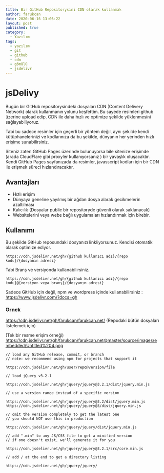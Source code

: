 ```yaml
---
title: Bir GitHub Repositorysini CDN olarak kullanmak
author: farukcan
date: 2020-06-16 13:05:22
layout: post
published: true
category:
  - Yazılım
tags:
  - yazılım
  - git
  - github
  - cdn
  - gömülü
  - jsdelivr
---
```


# jsDelivy

Bugün bir GitHub repositorysindeki dosyaları CDN (Content Delivery Network) olarak kullanmanın yolunu keşfettim.
Bu sayede resimleri github üzerine upload edip, CDN ile daha hızlı ve optimize
şekilde yüklenmesini sağlayabiliyoruz.

Tabi bu sadece resimler için geçerli bir yöntem değil, aynı şekilde kendi kütüphanelerinizi ve kodlarınıza da
bu şekilde, dünyanın her yerinden hızlı erişime sunabilirsiniz.

Siteniz zaten GitHub Pages üzerinde bulunuyorsa bile sitenize erişimde (arada CloudFlare gibi proxyler 
kullanıyorsanız ) bir yavaşlık oluşacaktır. Kendi GitHub Pages sayfanızada da resimler, javasscript kodları için 
bir CDN ile erişmek süreci hızlandıracaktır.

## Avantajları

* Hızlı erişim 
* Dünyaya geneline yayılmış bir ağdan dosya alarak gecikmelerin azaltılması
* Kalıcılık (Dosyalar public bir repositoryde güvenli olarak saklanacak)
* Websitelerini veya webe bağlı uygulamaları hızlandırmak için birebir.

## Kullanımı

Bu şekilde GitHub reposundaki dosyanızı linkliyorsunuz. Kendisi otomatik olarak optimize ediyor.

`https://cdn.jsdelivr.net/gh/{github kullanıcı adı}/{repo kodu}/{dosyanın adresi}`

Tabi Branş ve versiyonda kullanabilirsiniz.

`https://cdn.jsdelivr.net/gh/{github kullanıcı adı}/{repo kodu}@{versiyon veya branş}/{dosyanın adresi}`

Sadece GitHub için değil, npm ve wordpress içinde kullanabilirsiniz : https://www.jsdelivr.com/?docs=gh

### Örnek

https://cdn.jsdelivr.net/gh/farukcan/farukcan.net/
(Repodaki bütün dosyaları listelemek için)

(Tek bir resme erişim örneği)
https://cdn.jsdelivr.net/gh/farukcan/farukcan.net@master/source/images/embedded/Untitled%204.png
```
// load any GitHub release, commit, or branch
// note: we recommend using npm for projects that support it

https://cdn.jsdelivr.net/gh/user/repo@version/file

// load jQuery v3.2.1

https://cdn.jsdelivr.net/gh/jquery/jquery@3.2.1/dist/jquery.min.js

// use a version range instead of a specific version

https://cdn.jsdelivr.net/gh/jquery/jquery@3.2/dist/jquery.min.js
https://cdn.jsdelivr.net/gh/jquery/jquery@3/dist/jquery.min.js

// omit the version completely to get the latest one
// you should NOT use this in production

https://cdn.jsdelivr.net/gh/jquery/jquery/dist/jquery.min.js

// add ".min" to any JS/CSS file to get a minified version
// if one doesn't exist, we'll generate it for you

https://cdn.jsdelivr.net/gh/jquery/jquery@3.2.1/src/core.min.js

// add / at the end to get a directory listing

https://cdn.jsdelivr.net/gh/jquery/jquery/

```
